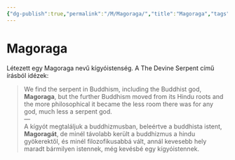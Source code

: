 ```yaml
---
{"dg-publish":true,"permalink":"/M/Magoraga/","title":"Magoraga","tags":["Englishtexttranslated"],"created":"2023-11-10T02:04","updated":"2024-10-25T22:39"}
---
```



# Magoraga

Létezett egy Magoraga nevű kígyóistenség. A The Devine Serpent című írásból idézek:  
> We find the serpent in Buddhism, including the Buddhist god, **Magoraga**, but the further Buddhism moved from its Hindu roots and the more philosophical it became the less room there was for any god, much less a serpent god.  
> —  
> A kígyót megtaláljuk a buddhizmusban, beleértve a buddhista istent, **Magoragát**, de minél távolabb került a buddhizmus a hindu gyökerektől, és minél filozofikusabbá vált, annál kevesebb hely maradt bármilyen istennek, még kevésbé egy kígyóistennek.  